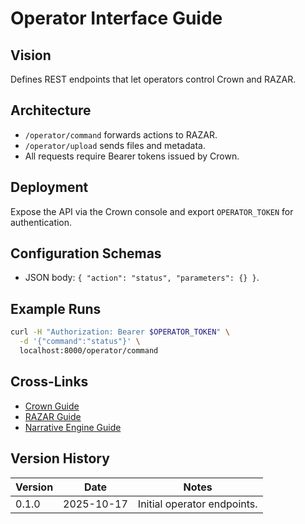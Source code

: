 # Operator Interface Guide

## Vision
Defines REST endpoints that let operators control Crown and RAZAR.

## Architecture
- `/operator/command` forwards actions to RAZAR.
- `/operator/upload` sends files and metadata.
- All requests require Bearer tokens issued by Crown.

## Deployment
Expose the API via the Crown console and export `OPERATOR_TOKEN` for authentication.

## Configuration Schemas
- JSON body: `{ "action": "status", "parameters": {} }`.

## Example Runs
```bash
curl -H "Authorization: Bearer $OPERATOR_TOKEN" \
  -d '{"command":"status"}' \
  localhost:8000/operator/command
```

## Cross-Links
- [Crown Guide](Crown_GUIDE.md)
- [RAZAR Guide](RAZAR_GUIDE.md)
- [Narrative Engine Guide](narrative_engine_GUIDE.md)

## Version History
| Version | Date | Notes |
|---------|------|-------|
| 0.1.0 | 2025-10-17 | Initial operator endpoints. |
